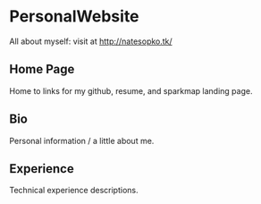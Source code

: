 # PersonalWebsite 
All about myself: visit at http://natesopko.tk/

## Home Page
Home to links for my github, resume, and sparkmap landing page.

## Bio
Personal information / a little about me.

## Experience
Technical experience descriptions.
